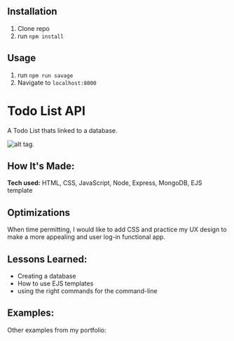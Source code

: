 ## Installation

1. Clone repo
2. run `npm install`

## Usage

1. run `npm run savage`
2. Navigate to `localhost:8000`

# Todo List API
A Todo List thats linked to a database. 


![alt tag](https://to-do-list.png).

## How It's Made:

**Tech used:** HTML, CSS, JavaScript, Node, Express, MongoDB, EJS template


## Optimizations

When time permitting, I would like to add CSS and practice my UX design to make a more appealing and user log-in functional app. 

## Lessons Learned:
- Creating a database
- How to use EJS templates
- using the right commands for the command-line

## Examples:
Other examples from my portfolio:


